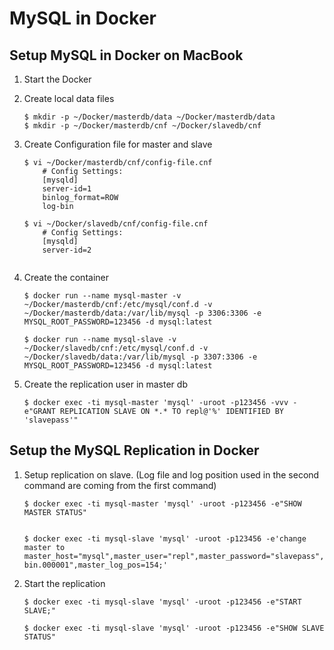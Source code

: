 # MySQL in Docker 
## Setup MySQL in Docker on MacBook
1. Start the Docker
2. Create local data files

	```
	$ mkdir -p ~/Docker/masterdb/data ~/Docker/masterdb/data
	$ mkdir -p ~/Docker/masterdb/cnf ~/Docker/slavedb/cnf
	
	```
3. Create Configuration file for master and slave

	```
	$ vi ~/Docker/masterdb/cnf/config-file.cnf
		# Config Settings:
		[mysqld]
		server-id=1
		binlog_format=ROW
		log-bin

	$ vi ~/Docker/slavedb/cnf/config-file.cnf
		# Config Settings:
		[mysqld]
		server-id=2
		
	```
4. Create the container 

	```
	$ docker run --name mysql-master -v ~/Docker/masterdb/cnf:/etc/mysql/conf.d -v ~/Docker/masterdb/data:/var/lib/mysql -p 3306:3306 -e MYSQL_ROOT_PASSWORD=123456 -d mysql:latest

	$ docker run --name mysql-slave -v ~/Docker/slavedb/cnf:/etc/mysql/conf.d -v ~/Docker/slavedb/data:/var/lib/mysql -p 3307:3306 -e MYSQL_ROOT_PASSWORD=123456 -d mysql:latest

	```

5. Create the replication user in master db

	```
	$ docker exec -ti mysql-master 'mysql' -uroot -p123456 -vvv -e"GRANT REPLICATION SLAVE ON *.* TO repl@'%' IDENTIFIED BY 'slavepass'"
	
	```

## Setup the MySQL Replication in Docker
1. Setup replication on slave. (Log file and log position used in the second command are coming from the first command)

	```
	$ docker exec -ti mysql-master 'mysql' -uroot -p123456 -e"SHOW MASTER STATUS"
	

	$ docker exec -ti mysql-slave 'mysql' -uroot -p123456 -e'change master to master_host="mysql",master_user="repl",master_password="slavepass",master_log_file="02cb9916fc4d-bin.000001",master_log_pos=154;' 

	```
	
2. Start the replication

	```
	$ docker exec -ti mysql-slave 'mysql' -uroot -p123456 -e"START SLAVE;" 

	$ docker exec -ti mysql-slave 'mysql' -uroot -p123456 -e"SHOW SLAVE STATUS" 

	```